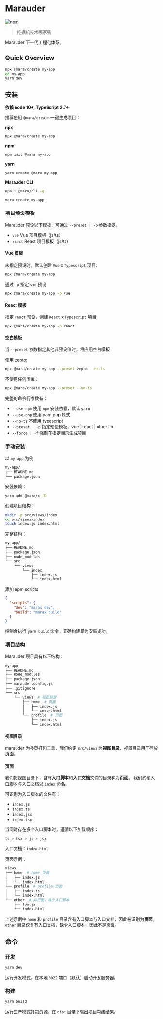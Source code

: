 # Marauder

[![npm](https://img.shields.io/npm/v/@mara/x.svg)](https://www.npmjs.com/package/@mara/x)

> 挖掘机技术哪家强

Marauder 下一代工程化体系。

## Quick Overview

```bash
npx @mara/create my-app
cd my-app
yarn dev
```

## 安装

**依赖 node 10+, TypeScript 2.7+**

推荐使用 `@mara/create` 一键生成项目：

**npx**

```bash
npx @mara/create my-app
```

**npm**

```bash
npm init @mara my-app
```

**yarn**

```bash
yarn create @mara my-app
```

**Marauder CLI**

```bash
npm i @mara/cli -g

mara create my-app
```

### 项目预设模板

Marauder 预设以下模板，可通过 `--preset | -p` 参数指定。

- `vue` Vue 项目模板（js/ts）
- `react` React 项目模板（js/ts）

#### Vue 模板

未指定预设时，默认创建 `Vue` x `Typescript` 项目:

```bash
npx @mara/create my-app
```

通过 `-p` 指定 `vue` 预设

```bash
npx @mara/create my-app -p vue
```

#### React 模板

指定 `react` 预设，创建 `React` x `Typescript` 项目:

```bash
npx @mara/create my-app -p react
```

#### 空白模板

当 `--preset` 参数指定其他非预设值时，将应用空白模板

使用 zepto:

```bash
npx @mara/create my-app --preset zepto --no-ts
```

不使用任何类库：

```bash
npx @mara/create my-app --preset --no-ts
```

完整的命令行参数有：

- `--use-npm` 使用 `npm` 安装依赖，默认 `yarn`
- `--use-pnp` 使用 yarn pnp 模式
- `--no-ts` 不使用 typescript
- `--preset | -p` 指定预设模板，vue | react | other lib
- `--force | -f` 强制在指定目录生成项目

### 手动安装

以 `my-app` 为例

```bash
my-app/
├── README.md
└── package.json
```

安装依赖：

```bash
yarn add @mara/x -D
```

创建项目结构：

```bash
mkdir -p src/views/index
cd src/views/index
touch index.js index.html
```

完整结构：

```bash
my-app/
├── README.md
├── package.json
├── node_modules
└── src
    └── views
        └── index
            ├── index.js
            └── index.html
```

添加 npm scripts

```json
{
  "scripts": {
    "dev": "marax dev",
    "build": "marax build"
  }
}
```

控制台执行 `yarn build` 命令，正确构建即为安装成功。

### 项目结构

Marauder 项目具有以下结构：

```bash
my-app
├── README.md
├── node_modules
├── package.json
├── marauder.config.js
├── .gitignore
└── src
    └── views  # 视图目录
        ├── home  # 页面
        │   ├── index.js
        │   └── index.html
        └── profile  # 页面
            ├── index.js
            └── index.html
```

#### 视图目录

marauder 为多页打包工具，我们约定 `src/views` 为**视图目录**，视图目录用于存放**页面**。

#### 页面

我们把视图目录下，含有**入口脚本**和**入口文档**文件的目录称为**页面**。
我们约定入口脚本与入口文档以 `index` 命名。

可识别为入口脚本的文件有：

- `index.js`
- `index.ts`
- `index.jsx`
- `index.tsx`

当同时存在多个入口脚本时，遵循以下加载顺序：

```bash
ts > tsx > js > jsx
```

入口文档：`index.html`

页面示例：

```bash
views
├── home  # home 页面
│   ├── index.js
│   └── index.html
└── profile  # profile 页面
│   ├── index.ts
│   └── index.html
└── other  # 非页面，缺少入口脚本
    ├── foo.js
    └── index.html
```

上述示例中 `home` 和 `profile` 目录含有入口脚本与入口文档，因此被识别为**页面**。
`other` 目录仅含有入口文档，缺少入口脚本，因此不是页面。

## 命令

### 开发

```bash
yarn dev
```

运行开发模式，在本地 `3022` 端口（默认）启动开发服务器。

### 构建

```bash
yarn build
```

运行生产模式打包资源，在 `dist` 目录下输出项目构建结果。
